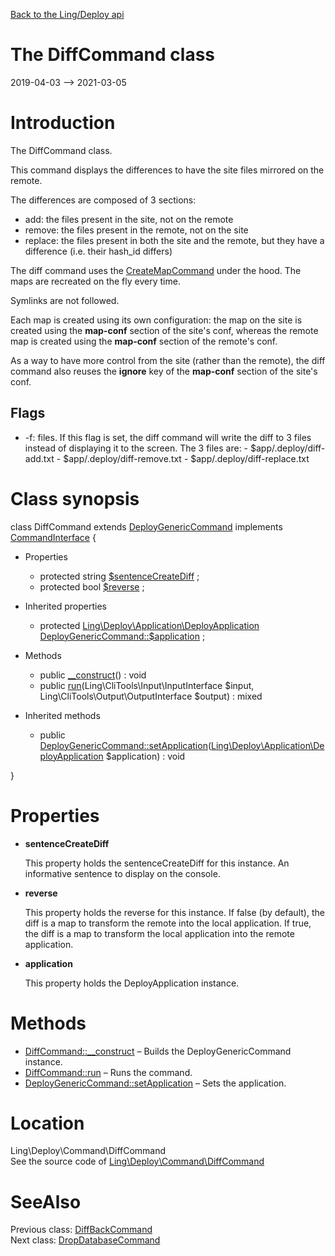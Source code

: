[Back to the Ling/Deploy api](https://github.com/lingtalfi/Deploy/blob/master/doc/api/Ling/Deploy.md)



The DiffCommand class
================
2019-04-03 --> 2021-03-05






Introduction
============

The DiffCommand class.

This command displays the differences to have the site files mirrored on the remote.

The differences are composed of 3 sections:

- add: the files present in the site, not on the remote
- remove: the files present in the remote, not on the site
- replace: the files present in both the site and the remote, but they have a difference (i.e. their hash_id differs)


The diff command uses the [CreateMapCommand](https://github.com/lingtalfi/Deploy/blob/master/doc/api/Ling/Deploy/Command/CreateMapCommand.md) under the hood.
The maps are recreated on the fly every time.

Symlinks are not followed.

Each map is created using its own configuration: the map on the site is created using the **map-conf** section of the site's conf,
whereas the remote map is created using the **map-conf** section of the remote's conf.

As a way to have more control from the site (rather than the remote), the diff command also reuses the
**ignore** key of the **map-conf** section of the site's conf.





Flags
------------
- -f: files. If this flag is set, the diff command will write the diff to 3 files instead of displaying it
         to the screen. The 3 files are:
             - $app/.deploy/diff-add.txt
             - $app/.deploy/diff-remove.txt
             - $app/.deploy/diff-replace.txt



Class synopsis
==============


class <span class="pl-k">DiffCommand</span> extends [DeployGenericCommand](https://github.com/lingtalfi/Deploy/blob/master/doc/api/Ling/Deploy/Command/DeployGenericCommand.md) implements [CommandInterface](https://github.com/lingtalfi/CliTools/blob/master/doc/api/Ling/CliTools/Command/CommandInterface.md) {

- Properties
    - protected string [$sentenceCreateDiff](#property-sentenceCreateDiff) ;
    - protected bool [$reverse](#property-reverse) ;

- Inherited properties
    - protected [Ling\Deploy\Application\DeployApplication](https://github.com/lingtalfi/Deploy/blob/master/doc/api/Ling/Deploy/Application/DeployApplication.md) [DeployGenericCommand::$application](#property-application) ;

- Methods
    - public [__construct](https://github.com/lingtalfi/Deploy/blob/master/doc/api/Ling/Deploy/Command/DiffCommand/__construct.md)() : void
    - public [run](https://github.com/lingtalfi/Deploy/blob/master/doc/api/Ling/Deploy/Command/DiffCommand/run.md)(Ling\CliTools\Input\InputInterface $input, Ling\CliTools\Output\OutputInterface $output) : mixed

- Inherited methods
    - public [DeployGenericCommand::setApplication](https://github.com/lingtalfi/Deploy/blob/master/doc/api/Ling/Deploy/Command/DeployGenericCommand/setApplication.md)([Ling\Deploy\Application\DeployApplication](https://github.com/lingtalfi/Deploy/blob/master/doc/api/Ling/Deploy/Application/DeployApplication.md) $application) : void

}




Properties
=============

- <span id="property-sentenceCreateDiff"><b>sentenceCreateDiff</b></span>

    This property holds the sentenceCreateDiff for this instance.
    An informative sentence to display on the console.
    
    

- <span id="property-reverse"><b>reverse</b></span>

    This property holds the reverse for this instance.
    If false (by default), the diff is a map to transform the remote into the local application.
    If true, the diff is a map to transform the local application into the remote application.
    
    

- <span id="property-application"><b>application</b></span>

    This property holds the DeployApplication instance.
    
    



Methods
==============

- [DiffCommand::__construct](https://github.com/lingtalfi/Deploy/blob/master/doc/api/Ling/Deploy/Command/DiffCommand/__construct.md) &ndash; Builds the DeployGenericCommand instance.
- [DiffCommand::run](https://github.com/lingtalfi/Deploy/blob/master/doc/api/Ling/Deploy/Command/DiffCommand/run.md) &ndash; Runs the command.
- [DeployGenericCommand::setApplication](https://github.com/lingtalfi/Deploy/blob/master/doc/api/Ling/Deploy/Command/DeployGenericCommand/setApplication.md) &ndash; Sets the application.





Location
=============
Ling\Deploy\Command\DiffCommand<br>
See the source code of [Ling\Deploy\Command\DiffCommand](https://github.com/lingtalfi/Deploy/blob/master/Command/DiffCommand.php)



SeeAlso
==============
Previous class: [DiffBackCommand](https://github.com/lingtalfi/Deploy/blob/master/doc/api/Ling/Deploy/Command/DiffBackCommand.md)<br>Next class: [DropDatabaseCommand](https://github.com/lingtalfi/Deploy/blob/master/doc/api/Ling/Deploy/Command/DropDatabaseCommand.md)<br>

